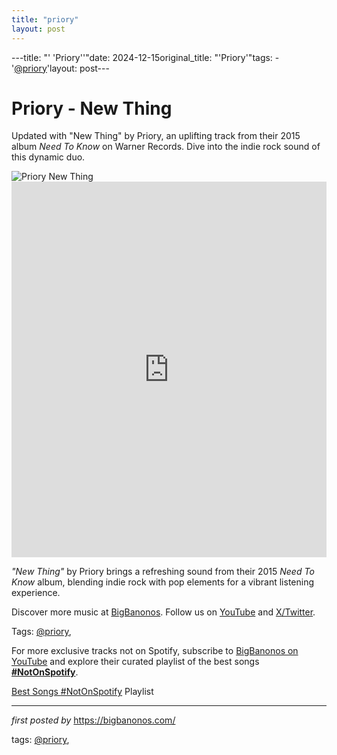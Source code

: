 ```yaml
---
title: "priory"
layout: post
---
```

---title: "' 'Priory''"date: 2024-12-15original_title: "'Priory'"tags:  - '[@priory](/tags/priory/)'layout: post---<!-- Title of the Post --><h1 >Priory - New Thing</h1> <!-- Introductory Text --><p >Updated with "New Thing" by Priory, an uplifting track from their 2015 album *Need To Know* on Warner Records. Dive into the indie rock sound of this dynamic duo.</p> <!-- Featured Image --><div > <img src="https://townsquare.media/site/443/files/2014/12/priory.jpg" alt="Priory New Thing" /></div> <!-- YouTube Video Embed --><div > <iframe width="100%" height="601" src="https://www.youtube.com/embed/xkmBIkAr-0E" title="Priory - New Thing" frameborder="0" allow="accelerometer; autoplay; clipboard-write; encrypted-media; gyroscope; picture-in-picture; web-share" referrerpolicy="strict-origin-when-cross-origin" allowfullscreen></iframe></div> <!-- Song Information --><div > <p><em>"New Thing"</em> by Priory brings a refreshing sound from their 2015 *Need To Know* album, blending indie rock with pop elements for a vibrant listening experience.</p></div> <!-- Footer Links --><div > <p>Discover more music at <a href="https://bigbanonos.com/" target="_blank">BigBanonos</a>. Follow us on <a href="https://www.youtube.com/[@BigBanonos](/tags/BigBanonos/)" target="_blank">YouTube</a> and <a href="https://x.com/bigbanonos" target="_blank">X/Twitter</a>.</p></div> <!-- Tags --><p >Tags: [@priory](/tags/priory/),</p><!--Subscribe and Playlist Links--><div>    <p>For more exclusive tracks not on Spotify, subscribe to <a href="https://www.youtube.com/[@BigBanonos](/tags/BigBanonos/)" target="_blank">BigBanonos on YouTube</a> and explore their curated playlist of the best songs <strong>[#NotOnSpotify](/tags/NotOnSpotify/)</strong>.</p>    <p><a href="https://www.youtube.com/playlist?list=PLtuNtuTatqI0kFahUCbtbfenC_ET5O_tr" target="_blank">Best Songs [#NotOnSpotify](/tags/NotOnSpotify/) Playlist<br /></a></p></div><hr /><p><em>first posted by</em> <a href="https://bigbanonos.com/" rel="noopener" target="_new">https://bigbanonos.com/</a></p><p>tags: [@priory](/tags/priory/),</p>